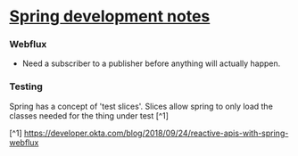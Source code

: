 # [Spring development notes](https://spring.io/)

### Webflux

* Need a subscriber to a publisher before anything will actually happen.

### Testing

Spring has a concept of 'test slices'. Slices allow spring to only load the classes needed for the thing under test [^1]

[^1] https://developer.okta.com/blog/2018/09/24/reactive-apis-with-spring-webflux
